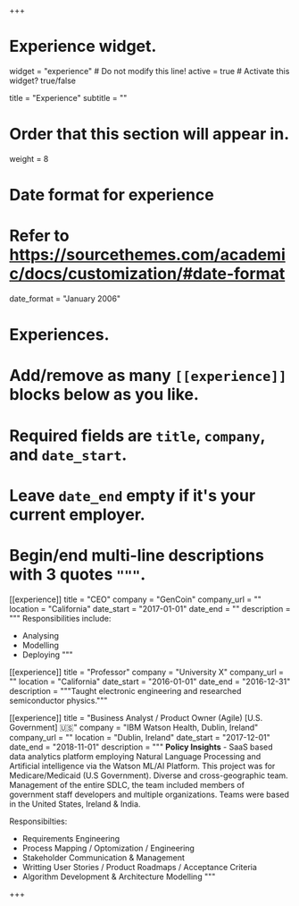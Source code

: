 +++
# Experience widget.
widget = "experience"  # Do not modify this line!
active = true  # Activate this widget? true/false

title = "Experience"
subtitle = ""

# Order that this section will appear in.
weight = 8

# Date format for experience
#   Refer to https://sourcethemes.com/academic/docs/customization/#date-format
date_format = "January 2006"

# Experiences.
#   Add/remove as many `[[experience]]` blocks below as you like.
#   Required fields are `title`, `company`, and `date_start`.
#   Leave `date_end` empty if it's your current employer.
#   Begin/end multi-line descriptions with 3 quotes `"""`.
[[experience]]
  title = "CEO"
  company = "GenCoin"
  company_url = ""
  location = "California"
  date_start = "2017-01-01"
  date_end = ""
  description = """
  Responsibilities include:
  
  * Analysing
  * Modelling
  * Deploying
  """

[[experience]]
  title = "Professor"
  company = "University X"
  company_url = ""
  location = "California"
  date_start = "2016-01-01"
  date_end = "2016-12-31"
  description = """Taught electronic engineering and researched semiconductor physics."""


[[experience]]
  title = "Business Analyst / Product Owner (Agile) [U.S. Government] 🇺🇸"
  company = "IBM Watson Health, Dublin, Ireland"
  company_url = ""
  location = "Dublin, Ireland"
  date_start = "2017-12-01"
  date_end = "2018-11-01"
  description = """ **Policy Insights** - SaaS based data analytics platform employing Natural Language Processing and Artificial 
                intelligence via the Watson ML/AI Platform. This project was for Medicare/Medicaid (U.S Government). 
                Diverse and cross-geographic team. Management of the entire SDLC, the team included members of government staff 
                developers and multiple organizations. Teams were based in the United States, Ireland & India. 

Responsibilties:

  * Requirements Engineering
  * Process Mapping / Optomization / Engineering
  * Stakeholder Communication & Management
  * Writting User Stories / Product Roadmaps / Acceptance Criteria
  * Algorithm Development & Architecture Modelling
  """




+++
